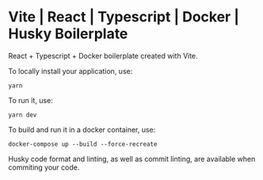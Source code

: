 # Vite | React | Typescript | Docker | Husky Boilerplate

React + Typescript + Docker boilerplate created with Vite.

To locally install your application, use:
```
yarn
```

To run it, use:
```
yarn dev
```

To build and run it in a docker container, use:
```
docker-compose up --build --force-recreate
```

Husky code format and linting, as well as commit linting, are available when commiting your code.
